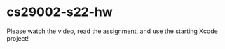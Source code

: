 # cs29002-s22-hw

Please watch the video, read the assignment, and use the starting Xcode project!

